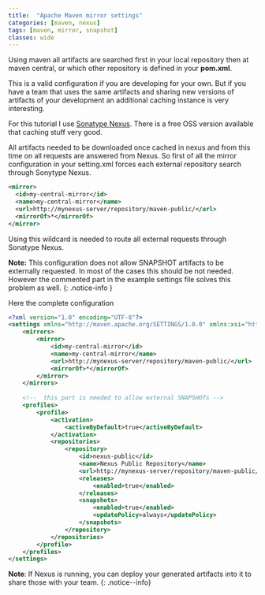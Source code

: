 ```yaml
---
title:  "Apache Maven mirror settings"
categories: [maven, nexus]
tags: [maven, mirror, snapshot]
classes: wide
---
```


Using maven all artifacts are searched first in your local repository then at maven central, or which other repository is defined in your **pom.xml**.

This is a valid configuration if you are developing for your own. But if you have a team that uses the same artifacts and sharing new versions of artifacts of your development an additional caching instance is very interesting.

For this tutorial I use [Sonatype Nexus](https://www.sonatype.com/products/sonatype-nexus-repository). There is a free OSS version available that caching stuff very good. 

All artifacts needed to be downloaded once cached in nexus and from this time on all requests are answered from Nexus. So first of all the mirror configuration in your setting.xml forces each external repository search through Sonytype Nexus.

```xml
<mirror>
  <id>my-central-mirror</id>
  <name>my-central-mirror</name>
  <url>http://mynexus-server/repository/maven-public/</url>
  <mirrorOf>*</mirrorOf>
</mirror>
```

Using this wildcard is needed to route all external requests through Sonatype Nexus.

**Note:** This configuration does not allow SNAPSHOT artifacts to be externally requested. In most of the cases this should be not needed. However the commented part in the example settings file solves this problem as well.
{: .notice-info }

Here the complete configuration

```xml
<?xml version="1.0" encoding="UTF-8"?>
<settings xmlns="http://maven.apache.org/SETTINGS/1.0.0" xmlns:xsi="http://www.w3.org/2001/XMLSchema-instance" xsi:schemaLocation="http://maven.apache.org/SETTINGS/1.0.0 http://maven.apache.org/xsd/settings-1.0.0.xsd">
    <mirrors>
        <mirror>
            <id>my-central-mirror</id>
            <name>my-central-mirror</name>
            <url>http://mynexus-server/repository/maven-public/</url>
            <mirrorOf>*</mirrorOf>
        </mirror>
    </mirrors>
	
    <!--  this part is needed to allow external SNAPSHOTs -->
    <profiles>
        <profile>
            <activation>
                <activeByDefault>true</activeByDefault>
            </activation>
            <repositories>
                <repository>
                    <id>nexus-public</id>
                    <name>Nexus Public Repository</name>
                    <url>http://mynexus-server/repository/maven-public/</url>
                    <releases>
                        <enabled>true</enabled>
                    </releases>
                    <snapshots>
                        <enabled>true</enabled>
                        <updatePolicy>always</updatePolicy>
                    </snapshots>
                </repository>
            </repositories>
        </profile>
    </profiles>
</settings>
```

**Note**: If Nexus is running, you can deploy your generated artifacts into it to share those with your team.
{: .notice--info}